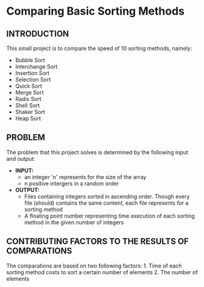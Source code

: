 # Comparing Basic Sorting Methods
<a name="intro"></a>
## **INTRODUCTION**
This small project is to compare the speed of 10 sorting methods, namely: 
*    Bubble Sort 
*    Interchange Sort
*    Insertion Sort
*    Selection Sort
*    Quick Sort
*    Merge Sort
*    Radix Sort
*    Shell Sort
*    Shaker Sort 
*    Heap Sort 

<a name="problem"></a>
## **PROBLEM**
The problem that this project solves is determined by the following input and output:
*    **INPUT:** 
        + an integer 'n' represents for the size of the array
        + n positive intergers in a random order
*    **OUTPUT:**
        + Files containing integers sorted in ascending order. 
            Though every file (should) contains the same content, each file represents for a sorting method
        + A floating point number representing time execution of each sorting method in the given number of integers

<a name="factors"></a>
## CONTRIBUTING FACTORS TO THE RESULTS OF COMPARATIONS    
The comparations are based on two following factors: 
    1. Time of each sorting method costs to sort a certain number of elements 
    2. The number of elements